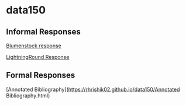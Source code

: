 # data150
## Informal Responses 

[Blumenstock response](https://rhrishik02.github.io/data150/blumenstock.html) 

[LightningRound Response](https://rhrishik02.github.io/data150/LightningRound.html)

## Formal Responses 
[Annotated Bibliography](https://rhrishik02.github.io/data150/Annotated Bibliography.html)
